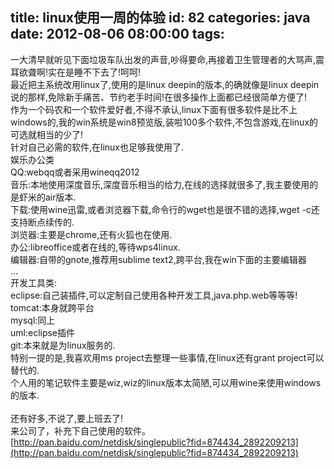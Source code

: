 title: linux使用一周的体验
id: 82
categories: java
date: 2012-08-06 08:00:00
tags:
---

一大清早就听见下面垃圾车队出发的声音,吵得要命,再接着卫生管理者的大骂声,震耳欲聋啊!实在是睡不下去了!呵呵!
</br>最近把主系统改用linux了,使用的是linux deepin的版本,的确就像是linux deepin说的那样,免除新手痛苦、节约老手时间!在很多操作上面都已经很简单方便了!
</br>作为一个码农和一个软件爱好者,不得不承认,linux下面有很多软件是比不上windows的,我的win系统是win8预览版,装啦100多个软件,不包含游戏,在linux的可选就相当的少了!
</br>针对自己必需的软件,在linux也足够我使用了.
</br>娱乐办公类
</br>QQ:webqq或者采用wineqq2012
</br>音乐:本地使用深度音乐,深度音乐相当的给力,在线的选择就很多了,我主要使用的是虾米的air版本.
</br>下载:使用wine迅雷,或者浏览器下载,命令行的wget也是很不错的选择,wget -c还支持断点续传的.
</br>浏览器:主要是chrome,还有火狐也在使用.
</br>办公:libreoffice或者在线的,等待wps4linux.
</br>编辑器:自带的gnote,推荐用sublime text2,跨平台,我在win下面的主要编辑器
</br>...
</br>开发工具类:
</br>eclipse:自己装插件,可以定制自己使用各种开发工具,java.php.web等等等!
</br>tomcat:本身就跨平台
</br>mysql:同上
</br>uml:eclipse插件
</br>git:本来就是为linux服务的.
</br>特别一提的是,我喜欢用ms project去整理一些事情,在linux还有grant project可以替代的.
</br>个人用的笔记软件主要是wiz,wiz的linux版本太简陋,可以用wine来使用windows的版本.
</br>
</br>还有好多,不说了,要上班去了!
</br>来公司了，补充下自己使用的软件。
</br>[http://pan.baidu.com/netdisk/singlepublic?fid=874434_2892209213](http://pan.baidu.com/netdisk/singlepublic?fid=874434_2892209213)
</br>
